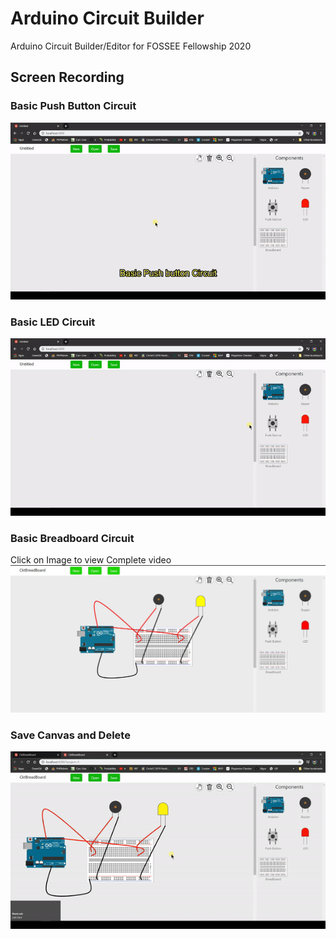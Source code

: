 # Arduino Circuit Builder

Arduino Circuit Builder/Editor for FOSSEE Fellowship 2020

## Screen Recording

### Basic Push Button Circuit

![demo](Demo/Demo1.gif)

### Basic LED Circuit

![demo](Demo/Demo2.gif)

### Basic Breadboard Circuit

Click on Image to view Complete video
[![demo](Demo/Demo3.JPG)](https://youtu.be/a5IDBD8a39w)

### Save Canvas and Delete

![demo](Demo/Demo4.gif)
